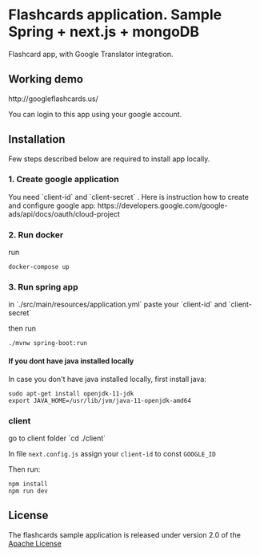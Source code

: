 <h1>Flashcards application. Sample Spring + next.js + mongoDB</h1>
Flashcard app, with Google Translator integration.

<h2>Working demo</h2>
http://googleflashcards.us/

You can login to this app using your google account.

<h2>Installation</h2>
Few steps described below are required to install app locally.

<h3>1. Create google application</h3>
You need `client-id` and `client-secret` .
Here is instruction how to create and configure google app:
https://developers.google.com/google-ads/api/docs/oauth/cloud-project

<h3>2. Run docker</h3>
run

```
docker-compose up
```

<h3>3. Run spring app</h3>
in `./src/main/resources/application.yml` paste your `client-id` and `client-secret`

then run

```
./mvnw spring-boot:run
```

<h4>If you dont have java installed locally</h4>
In case you don't have java installed locally, first install java:

```
sudo apt-get install openjdk-11-jdk
export JAVA_HOME=/usr/lib/jvm/java-11-openjdk-amd64
```

<h3>client</h3>
go to client folder `cd ./client`

In file `next.config.js` assign your `client-id` to const `GOOGLE_ID`

Then run:

```
npm install
npm run dev
```

<h2>License</h2>
The flashcards sample application is released under version 2.0 of the
<a href="https://www.apache.org/licenses/LICENSE-2.0" rel="nofollow">Apache License</a>